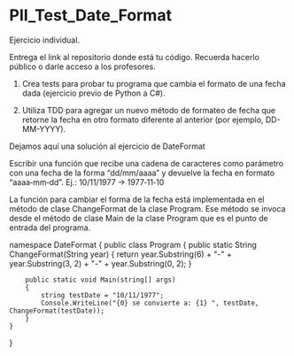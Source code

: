 # PII_Test_Date_Format

Ejercicio individual.

Entrega el link al repositorio donde está tu código. Recuerda hacerlo público o darle acceso a los profesores.

1. Crea tests para probar tu programa que cambia el formato de una fecha dada (ejercicio previo de Python a C#). 

2. Utiliza TDD para agregar un nuevo método de formateo de fecha que retorne la fecha en otro formato diferente al anterior (por ejemplo, DD-MM-YYYY).



Dejamos aquí una solución al ejercicio de DateFormat

Escribir una función que recibe una cadena de caracteres como parámetro con una fecha de la forma “dd/mm/aaaa” y devuelve la fecha en formato “aaaa­‐mm­‐dd”.
 Ej.: 10/11/1977 -> 1977­‐11­‐10
 
 La función para cambiar el forma de la fecha está implementada en el método de clase ChangeFormat de la clase Program. Ese método se invoca desde el método de clase Main de la clase Program que es el punto de entrada del programa.


namespace DateFormat
{
    public class Program
    {
        public static String ChangeFormat(String year)
        {
            return year.Substring(6) + "-" + year.Substring(3, 2) + "-" + year.Substring(0, 2);
        }

        public static void Main(string[] args)
        {
            string testDate = "10/11/1977";
            Console.WriteLine("{0} se convierte a: {1} ", testDate, ChangeFormat(testDate));
        }
    }
}
